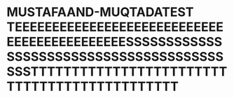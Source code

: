 # MUSTAFAAND-MUQTADATEST TEEEEEEEEEEEEEEEEEEEEEEEEEEEEEEEEEEEEEEEEEEEESSSSSSSSSSSSSSSSSSSSSSSSSSSSSSSSSSSSSSSSSSTTTTTTTTTTTTTTTTTTTTTTTTTTTTTTTTTTTTTTTTTTTTT
